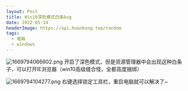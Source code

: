 ```yaml
---
layout: Post
title: Win10深色模式白条bug
date: 2022-05-14
headerImage: https://api.huankong.top/random
tags:
  - 电脑
  - windows
---
```


![1669794066602.png](https://img.huankong.top/i/2022/11/30/638709144f271.png)
开启了深色模式，但是资源管理器中会出现这种白条子，可以打开IE浏览器（win10高级缝合怪，全都高度捆绑）

![1669794104277.png](https://img.huankong.top/i/2022/11/30/63870938e3673.png)
右键选择锁定工具栏，重启电脑就可以解决了~

